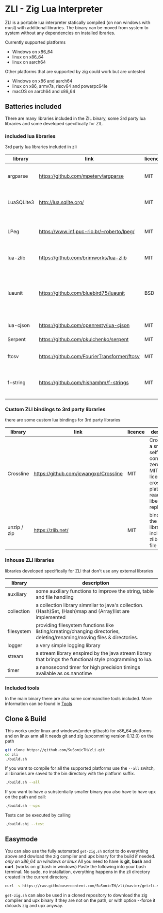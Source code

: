 # ZLI - Zig Lua Interpreter

ZLI is a portable lua interpreter statically compiled (on non windows with musl) with additional libraries.
The binary can be moved from system to system without any dependencies on installed ibraries.

Currently supported platforms
* Windows on x86_64
* linux on x86_64
* linux on aarch64

Other platforms that are supported by zig could work but are untested
* Windows on x86 and aarch64
* linux on x86, armv7a, riscv64 and powerpc64le
* macOS on aarch64 and x86_64

## Batteries included
There are many libraries included in the ZIL binary, some 3rd party lua libraries and some developed specifically for ZIL.

### included lua libraries
3rd party lua libraries included in zli

| library    | link                                        | licence | description                                                                                                                            |
| ---------- | ------------------------------------------- | ------- | -------------------------------------------------------------------------------------------------------------------------------------- |
| argparse   | https://github.com/mpeterv/argparse         | MIT     | Argparse is a feature-rich command line parser for Lua inspired by argparse for Python                                                 |
| LuaSQLite3 | http://lua.sqlite.org/                      | MIT     | LuaSQLite 3 is a thin wrapper around the public domain [SQLite3](https://www.sqlite.org/) database engine.                             |
| LPeg       | https://www.inf.puc-rio.br/~roberto/lpeg/   | MIT     | LPeg is a new pattern-matching library for Lua, based on Parsing Expression Grammars (PEGs)                                            |
| lua-zlib   | https://github.com/brimworks/lua-zlib       | MIT     | lua binding to the [zlib](https://zlib.net/) to compress/decompress                                                                    |
| luaunit    | https://github.com/bluebird75/luaunit       | BSD     | LuaUnit is a popular unit-testing framework for Lua, with an interface typical of xUnit libraries (Python unittest, Junit, NUnit, ...) |
| lua-cjson  | https://github.com/openresty/lua-cjson      | MIT     | Fast JSON encoding/parsing                                                                                                             |
| Serpent    | https://github.com/pkulchenko/serpent       | MIT     | Lua serializer and pretty printer.                                                                                                     |
| ftcsv      | https://github.com/FourierTransformer/ftcsv | MIT     | ftcsv is a fast csv library written in pure Lua                                                                                        |
| f-string   | https://github.com/hishamhm/f-strings       | MIT     | String interpolation for Lua, inspired by f-strings, a form of string interpolation coming in Python 3.6.                              |

### Custom ZLI bindings to 3rd party libraries
there are some custom lua bindings for 3rd party libraries

| library     | link                                  | licence | description                                                                                                        |
| ----------- | ------------------------------------- | ------- | ------------------------------------------------------------------------------------------------------------------ |
| Crossline   | https://github.com/jcwangxp/Crossline | MIT     | Crossline is a small, self-contained, zero-config, MIT licensed, cross-platform, readline and libedit replacement. |
| unzip / zip | https://zlib.net/                     | MIT     | binding to the minizip library included in zlib for zip file handling                                              |

### Inhouse ZLI libraries
libraries developed specifically for ZLI that don't use any external libraries

| library    | description                                                                                                              |
| ---------- | ------------------------------------------------------------------------------------------------------------------------ |
| auxiliary  | some auxiliary functions to improve the string, table and file handling                                                  |
| collection | a collection library simmilar to java's collection. (Hash)Set, (Hash)map and (Array)list are implemented                 |
| filesystem | providing filesystem functions like listing/creating/changing directories, deleting/renaming/moving files & directories. |
| logger     | a very simple logging library                                                                                            |
| stream     | a stream library enspired by the java stream library that brings the functional style programming to lua.                |
| timer      | a nanosecond timer for high precision timings available as os.nanotime                                                   |

### Included tools
In the main binary there are also some commandline tools included. More information can be found in [Tools](https://github.com/SuSonicTH/zli/blob/master/src/tools/)

## Clone & Build
This works under linux and windows(under gitbash) for x86_64 platforms and on linux arm all it needs git and zig (upcomming version 0.12.0) on the path
```bash
git clone https://github.com/SuSonicTH/zli.git
cd zli
./build.sh
```
If you want to compile for all the supported platforms use the `--all` switch, all binaries are saved to the bin directory with the platform suffix. 
```bash
./build.sh --all
```
If you want to have a substentially smaller binary you also have to have upx on the path and call:
```bash
./build.sh --upx
```
Tests can be executed by calling 
```bash
./build.shj --test
```
## Easymode
You can also use the fully automated `get-zig.sh` script to do everything above and dowload the zig compiler and upx binary for the build if needed. *only on x86_64 on windows or linux*
All you need to have is **git**, **bash** and **curl**. (works on gitbash in windows)
Paste the following into your bash terminal. No sudo, no installation, everything happens in the zli directory created in the current directory.
```bash
curl -s https://raw.githubusercontent.com/SuSonicTH/zli/master/getzli.sh | bash && cd zli
```

`get-zig.sh` can also be used in a cloned repository to download the zig compiler and upx binary if they are not on the path, or with option --force it doloads zig and upx anyway.
